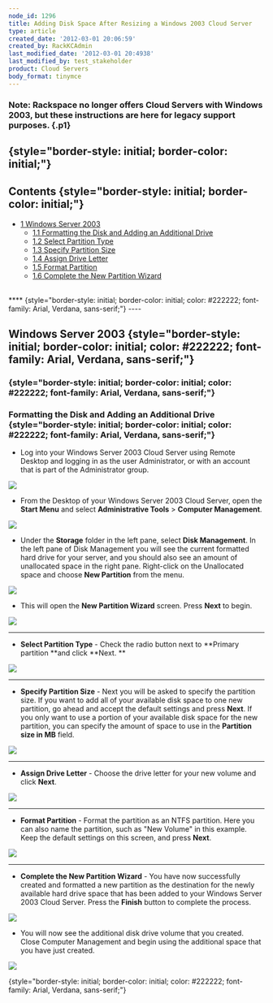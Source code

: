 ```yaml
---
node_id: 1296
title: Adding Disk Space After Resizing a Windows 2003 Cloud Server
type: article
created_date: '2012-03-01 20:06:59'
created_by: RackKCAdmin
last_modified_date: '2012-03-01 20:4938'
last_modified_by: test_stakeholder
product: Cloud Servers
body_format: tinymce
---
```


### Note:  Rackspace no longer offers Cloud Servers with Windows 2003, but these instructions are here for legacy support purposes. {.p1}

  {style="border-style: initial; border-color: initial;"}
-

Contents {style="border-style: initial; border-color: initial;"}
--------

-   [1 Windows Server 2003](#Windows%20Server%202003)
    -   [1.1 Formatting the Disk and Adding an Additional
        Drive](#Format1)
    -   [1.2 Select Partition Type](#Select2)
    -   [1.3 Specify Partition Size](#Specify3)
    -   [1.4 Assign Drive Letter](#Assign4)
    -   [1.5 Format Partition](#Format5)
    -   [1.6 Complete the New Partition Wizard](#Complete6)

 

<br>
**** {style="border-style: initial; border-color: initial; color: #222222; font-family: Arial, Verdana, sans-serif;"}
----

**Windows Server 2003** {style="border-style: initial; border-color: initial; color: #222222; font-family: Arial, Verdana, sans-serif;"}
-----------------------

 

###  {style="border-style: initial; border-color: initial; color: #222222; font-family: Arial, Verdana, sans-serif;"}

### Formatting the Disk and Adding an Additional Drive {style="border-style: initial; border-color: initial; color: #222222; font-family: Arial, Verdana, sans-serif;"}

-   Log into your Windows Server 2003 Cloud Server using Remote Desktop
    and logging in as the user Administrator, or with an account that is
    part of the Administrator group.

![](http://c575672.r72.cf2.rackcdn.com/RDPConnectExample.png)

-   From the Desktop of your Windows Server 2003 Cloud Server, open
    the **Start Menu** and select **Administrative Tools** \> **Computer
    Management**.

![](http://c575672.r72.cf2.rackcdn.com/Win2003AdminTools.png)

 

-   Under the **Storage** folder in the left pane, select **Disk
    Management**.  In the left pane of Disk Management you will see the
    current formatted hard drive for your server, and you should also
    see an amount of unallocated space in the right pane.  Right-click
    on the Unallocated space and choose **New Partition** from the menu.
     

![](http://c575672.r72.cf2.rackcdn.com/Win2003NewPartition.png)

-   This will open the **New Partition Wizard** screen.
     Press **Next** to begin.

![](http://c575672.r72.cf2.rackcdn.com/Win2003NewPartitionWizard.png)

****

-   **Select Partition Type** - Check the radio button next
    to **Primary partition **and click **Next. **

![](http://c575672.r72.cf2.rackcdn.com/Win2003PrimaryPartition.png)

 

****

-   **Specify Partition Size** - Next you will be asked to specify the
    partition size.  If you want to add all of your available disk space
    to one new partition, go ahead and accept the default settings and
    press **Next**.  If you only want to use a portion of your available
    disk space for the new partition, you can specify the amount of
    space to use in the **Partition size in MB** field.

![](http://c575672.r72.cf2.rackcdn.com/Win2003SpecifyPartitionSize.png)

 

****

-   **Assign Drive Letter** - Choose the drive letter for your new
    volume and click **Next**.

![](http://c575672.r72.cf2.rackcdn.com/Win2003AssignDriveLetter.png)

 

****

-   **Format Partition** - Format the partition as an NTFS partition.
     Here you can also name the partition, such as "New Volume" in this
    example.  Keep the default settings on this screen, and
    press **Next**. 

![](http://c575672.r72.cf2.rackcdn.com/Win2003FormatPartition.png)

****

-   **Complete the New Partition Wizard** - You have now successfully
    created and formatted a new partition as the destination for the
    newly available hard drive space that has been added to your Windows
    Server 2003 Cloud Server.  Press the **Finish** button to complete
    the process.

![](http://c575672.r72.cf2.rackcdn.com/Win2003CompleteNewPartWiz3.png)

-   You will now see the additional disk drive volume that you created.
     Close Computer Management and begin using the additional space that
    you have just created.

![](http://c575672.r72.cf2.rackcdn.com/Win2003driveCandD.png)

 

 {style="border-style: initial; border-color: initial; color: #222222; font-family: Arial, Verdana, sans-serif;"}



